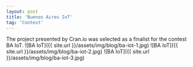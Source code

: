 ```yaml
---
layout: post
title: 'Buenos Aires IoT'
tag: 'Contest'
---
```


The project presented by Cran.io was selected as a finalist for the contest BA IoT.
![BA IoT]({{ site.url }}/assets/img/blog/ba-iot-1.jpg)
![BA IoT]({{ site.url }}/assets/img/blog/ba-iot-2.jpg)
![BA IoT]({{ site.url }}/assets/img/blog/ba-iot-3.jpg)